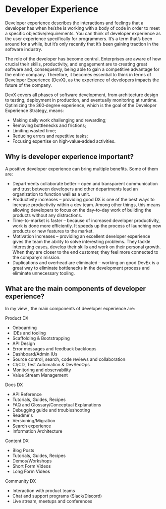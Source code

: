 # Developer Experience
Developer experience describes the interactions and feelings that a developer has when he/she is working with a body of code in order to meet a specific objective/requirements. You can think of developer experience as the user experience specifically for programmers. It’s a term that’s been around for a while, but it’s only recently that it’s been gaining traction in the software industry.

The role of the developer has become central. Enterprises are aware of how crucial their skills, productivity, and engagement are to creating great software and, consequently, being able to gain a competitive advantage for the entire company. Therefore, it becomes essential to think in terms of Developer Experience (DevX), as the experience of developers impacts the future of the company.

DevX covers all phases of software development, from architecture design to testing, deployment in production, and eventually monitoring at runtime. Optimizing the 360‑degree experience, which is the goal of the Developer Experience Strategy, means: 
* Making daily work challenging and rewarding;
* Removing bottlenecks and frictions;
* Limiting wasted time;
* Reducing errors and repetitive tasks;
* Focusing expertise on high‑value‑added activities. 

## Why is developer experience important?
A positive developer experience can bring multiple benefits. Some of them are:

* Departments collaborate better – open and transparent communication and trust between developers and other departments lead an organization to function well as a unit.
* Productivity increases – providing good DX is one of the best ways to increase productivity within a dev team. Among other things, this means allowing developers to focus on the day-to-day work of building the products without any distractions.
* Time-to-market is faster – because of increased developer productivity, work is done more efficiently. It speeds up the process of launching new products or new features to the market.
* Motivation increases – providing an excellent developer experience gives the team the ability to solve interesting problems. They tackle interesting cases, develop their skills and work on their personal growth. When they are closer to the end customer, they feel more connected to the company’s mission.
* Duplications and overhead are eliminated – working on good DevEx is a great way to eliminate bottlenecks in the development process and eliminate unnecessary tooling.

## What are the main components of developer experience?
In my view , the main components of developer experience are:

Product DX
* Onboarding
* IDEs and tooling
* Scaffolding & Bootstrapping
* API Design
* Error messages and feedback backloops
* Dashboard/Admin IUs
* Source control, search, code reviews and collaboration
* CI/CD, Test Automation & DevSecOps
* Monitoring and observability
* Value Stream Management


Docs DX
* API Reference
* Tutorials, Guides, Recipes
* FAQ and Glossary/Conceptual Explanations
* Debugging guide and troubleshooting
* Readme's
* Versioning/Migration
* Search experience
* Information Architecture

Content DX
* Blog Posts
* Tutorials, Guides, Recipes
* Demos/Workshops
* Short Form Videos
* Long Form Videos

Community DX
* Interaction with product teams
* Chat and support programs (Slack/Discord)
* Live stream, meetups and conferences